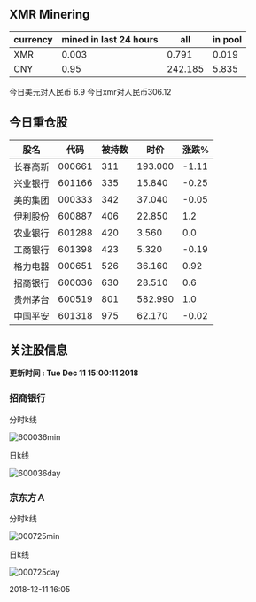 ## XMR Minering

|currency|mined in last 24 hours|all|in pool|
|---|---|---|---|
|XMR|0.003|0.791|0.019|
|CNY|0.95|242.185|5.835|

今日美元对人民币 6.9	今日xmr对人民币306.12


## 今日重仓股 

|股名|代码|被持数|时价|涨跌%|
|---|---|---|---|---|
|长春高新|000661|311|193.000|-1.11|
|兴业银行|601166|335|15.840|-0.25|
|美的集团|000333|342|37.040|-0.05|
|伊利股份|600887|406|22.850|1.2|
|农业银行|601288|420|3.560|0.0|
|工商银行|601398|423|5.320|-0.19|
|格力电器|000651|526|36.160|0.92|
|招商银行|600036|630|28.510|0.6|
|贵州茅台|600519|801|582.990|1.0|
|中国平安|601318|975|62.170|-0.02|

## 关注股信息
**更新时间 : Tue Dec 11 15:00:11 2018**
### 招商银行 
分时k线

![600036min](http://image.sinajs.cn/newchart/min/n/sh600036.gif)

日k线

![600036day](http://image.sinajs.cn/newchart/daily/n/sh600036.gif)

### 京东方Ａ 
分时k线

![000725min](http://image.sinajs.cn/newchart/min/n/sz000725.gif)

日k线

![000725day](http://image.sinajs.cn/newchart/daily/n/sz000725.gif)

2018-12-11 16:05